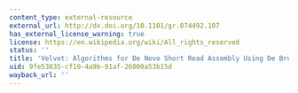 ```yaml
---
content_type: external-resource
external_url: http://dx.doi.org/10.1101/gr.074492.107
has_external_license_warning: true
license: https://en.wikipedia.org/wiki/All_rights_reserved
status: ''
title: 'Velvet: Algorithms for De Novo Short Read Assembly Using De Bruijn Graphs'
uid: 9fe53835-cf10-4a9b-91af-26000a53b15d
wayback_url: ''
---
```

